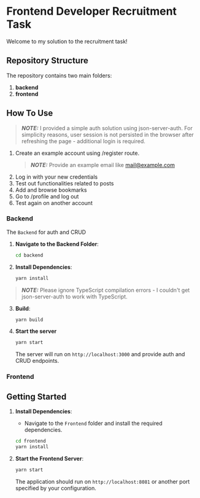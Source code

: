 # Frontend Developer Recruitment Task

Welcome to my solution to the recruitment task!

## Repository Structure

The repository contains two main folders:

1. **backend**
2. **frontend**

## How To Use

> **_NOTE:_** I provided a simple auth solution using json-server-auth. For
> simplicity reasons, user session is not persisted in the browser after
> refreshing the page - additional login is required.

1. Create an example account using /register route.
   > **_NOTE:_** Provide an example email like mail@example.com
2. Log in with your new credentials
3. Test out functionalities related to posts
4. Add and browse bookmarks
5. Go to /profile and log out
6. Test again on another account

### Backend

The `Backend` for auth and CRUD

1. **Navigate to the Backend Folder**:

   ```bash
   cd backend
   ```

2. **Install Dependencies**:
   ```bash
   yarn install
   ```

> **_NOTE:_** Please ignore TypeScript compilation errors - I couldn't get
> json-server-auth to work with TypeScript.

3. **Build**:

   ```bash
   yarn build
   ```

4. **Start the server**

   ```bash
   yarn start
   ```

   The server will run on `http://localhost:3000` and provide auth and CRUD
   endpoints.
   
### Frontend

## Getting Started

1. **Install Dependencies**:

   - Navigate to the `Frontend` folder and install the required dependencies.

   ```bash
   cd frontend
   yarn install
   ```

2. **Start the Frontend Server**:

   ```bash
   yarn start
   ```

   The application should run on `http://localhost:8081` or another port
   specified by your configuration.
